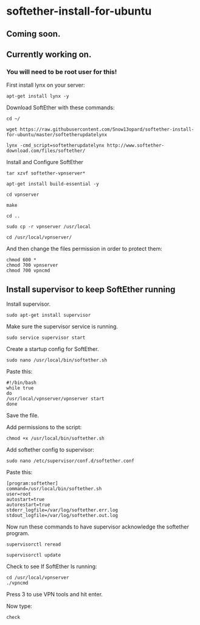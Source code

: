 # softether-install-for-ubuntu

## Coming soon.
## Currently working on.
### You will need to be root user for this!
First install lynx on your server:
```
apt-get install lynx -y
```
Download SoftEther with these commands:
```
cd ~/
```
```
wget https://raw.githubusercontent.com/Snow13opard/softether-install-for-ubuntu/master/softetherupdatelynx
```
```
lynx -cmd_script=softetherupdatelynx http://www.softether-download.com/files/softether/
```
Install and Configure SoftEther
```
tar xzvf softether-vpnserver*
```
```
apt-get install build-essential -y
```
```
cd vpnserver
```
```
make
```
```
cd ..
```
```
sudo cp -r vpnserver /usr/local
```
```
cd /usr/local/vpnserver/
```
And then change the files permission in order to protect them:
```
chmod 600 *
chmod 700 vpnserver
chmod 700 vpncmd
```
## Install supervisor to keep SoftEther running
Install supervisor.
```
sudo apt-get install supervisor
```
Make sure the supervisor service is running.
```
sudo service supervisor start
```
Create a startup config for SoftEther.
```
sudo nano /usr/local/bin/softether.sh
```
Paste this:
```
#!/bin/bash
while true
do 
/usr/local/vpnserver/vpnserver start
done
```
Save the file.

Add permissions to the script:
```
chmod +x /usr/local/bin/softether.sh
```

Add softether config to supervisor:
```
sudo nano /etc/supervisor/conf.d/softether.conf
```
Paste this:
```
[program:softether]
command=/usr/local/bin/softether.sh
user=root
autostart=true
autorestart=true
stderr_logfile=/var/log/softether.err.log
stdout_logfile=/var/log/softether.out.log
```
Now run these commands to have supervisor acknowledge the softether program.
```
supervisorctl reread
```
```
supervisorctl update
```
Check to see If SoftEther Is running:
```
cd /usr/local/vpnserver
./vpncmd
```
Press 3 to use VPN tools and hit enter.

Now type:
```
check
```
